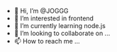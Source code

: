 - 👋 Hi, I’m @JOGGG
- 👀 I’m interested in frontend
- 🌱 I’m currently learning  node.js
- 💞️ I’m looking to collaborate on ...
- 📫 How to reach me ...

<!---
JOGGG/JOGGG is a ✨ special ✨ repository because its `README.md` (this file) appears on your GitHub profile.
You can click the Preview link to take a look at your changes.
--->
